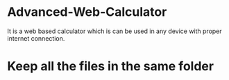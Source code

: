 # Advanced-Web-Calculator
It is a web based calculator which is can be used in any device with proper internet connection.

# Keep all the files in the same folder
